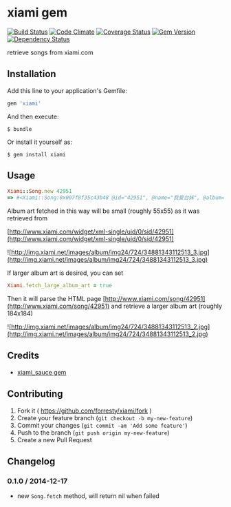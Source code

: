 # xiami gem

[![Build Status](https://travis-ci.org/forresty/xiami.svg)](https://travis-ci.org/forresty/xiami)
[![Code Climate](https://codeclimate.com/github/forresty/xiami/badges/gpa.svg)](https://codeclimate.com/github/forresty/xiami)
[![Coverage Status](https://coveralls.io/repos/forresty/xiami/badge.png)](https://coveralls.io/r/forresty/xiami)
[![Gem Version](https://badge.fury.io/rb/xiami.svg)](http://badge.fury.io/rb/xiami)
[![Dependency Status](https://www.versioneye.com/user/projects/5471d5e19dcf6df5ea000ee9/badge.svg?style=flat)](https://www.versioneye.com/user/projects/5471d5e19dcf6df5ea000ee9)

retrieve songs from xiami.com

## Installation

Add this line to your application's Gemfile:

```ruby
gem 'xiami'
```

And then execute:

    $ bundle

Or install it yourself as:

    $ gem install xiami


## Usage

```ruby
Xiami::Song.new 42951
=> #<Xiami::Song:0x007f8f35c43b48 @id="42951", @name="我爱台妹", @album=#<Xiami::Album:0x007f8f35c63560 @id="3488", @name="Wake Up", @cover_url="http://img.xiami.net/images/album/img24/724/34881343112513_3.jpg">, @artist=#<Xiami::Artist:0x007f8f35c79cc0 @id="724", @name="MC HotDog;张震岳">, @temporary_url="http://m5.file.xiami.com/724/724/3488/42951_28196_l.mp3?auth_key=77abde259cd6566a5c4222b4cca7331c-1416441600-0-null">
```

Album art fetched in this way will be small (roughly 55x55) as it was retrieved from

[http://www.xiami.com/widget/xml-single/uid/0/sid/42951](http://www.xiami.com/widget/xml-single/uid/0/sid/42951)

![http://img.xiami.net/images/album/img24/724/34881343112513_3.jpg](http://img.xiami.net/images/album/img24/724/34881343112513_3.jpg)

If larger album art is desired, you can set

```ruby
Xiami.fetch_large_album_art = true
```

Then it will parse the HTML page [http://www.xiami.com/song/42951](http://www.xiami.com/song/42951) and retrieve a larger album art (roughly 184x184)

![http://img.xiami.net/images/album/img24/724/34881343112513_2.jpg](http://img.xiami.net/images/album/img24/724/34881343112513_2.jpg)

## Credits

- [xiami_sauce gem](https://github.com/ranmocy/xiami_sauce)

## Contributing

1. Fork it ( https://github.com/forresty/xiami/fork )
2. Create your feature branch (`git checkout -b my-new-feature`)
3. Commit your changes (`git commit -am 'Add some feature'`)
4. Push to the branch (`git push origin my-new-feature`)
5. Create a new Pull Request

## Changelog

### 0.1.0 / 2014-12-17

- new `Song.fetch` method, will return nil when failed
